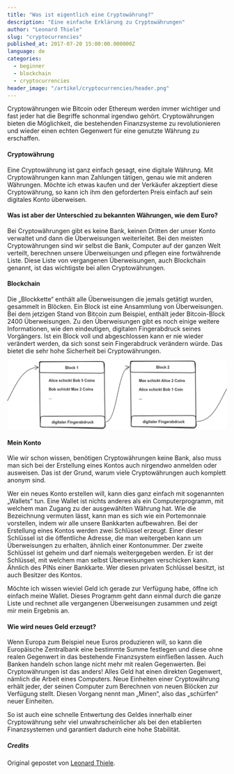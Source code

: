 ```yaml
---
title: "Was ist eigentlich eine Cryptowährung?"
description: "Eine einfache Erklärung zu Cryptowährungen"
author: "Leonard Thiele"
slug: "cryptocurrencies"
published_at: 2017-07-20 15:00:00.000000Z
language: de
categories:
  - beginner
  - blockchain
  - cryptocurrencies
header_image: "/artikel/cryptocurrencies/header.png"
---
```


Cryptowährungen wie Bitcoin oder Ethereum werden immer wichtiger und fast jeder hat die Begriffe schonmal irgendwo gehört. Cryptowährungen bieten die Möglichkeit, die bestehenden Finanzsysteme zu revolutionieren und wieder einen echten Gegenwert für eine genutzte Währung zu erschaffen.

#### Cryptowährung

Eine Cryptowährung ist ganz einfach gesagt, eine digitale Währung.
Mit Cryptowährungen kann man Zahlungen tätigen, genau wie mit anderen Währungen. Möchte ich etwas kaufen und der Verkäufer akzeptiert diese Cryptowährung, so kann ich ihm den geforderten Preis einfach auf sein digitales Konto überweisen.

#### Was ist aber der Unterschied zu bekannten Währungen, wie dem Euro?

Bei Cryptowährungen gibt es keine Bank, keinen Dritten der unser Konto verwaltet und dann die Überweisungen weiterleitet. Bei den meisten Cryptowährungen sind wir selbst die Bank, Computer auf der ganzen Welt verteilt, berechnen unsere Überweisungen und pflegen eine fortwährende Liste. Diese Liste von vergangenen Überweisungen, auch Blockchain genannt, ist das wichtigste bei allen Cryptowährungen.

#### Blockchain

Die „Blockkette“ enthält alle Überweisungen die jemals getätigt wurden, gesammelt in Blöcken. Ein Block ist eine Ansammlung von Überweisungen. Bei dem jetzigen Stand von Bitcoin zum Beispiel, enthält jeder Bitcoin-Block 2400 Überweisungen. Zu den Überweisungen gibt es noch einige weitere Informationen, wie den eindeutigen, digitalen Fingerabdruck seines Vorgängers. Ist ein Block voll und abgeschlossen kann er nie wieder verändert werden, da sich sonst sein Fingerabdruck verändern würde. Das bietet die sehr hohe Sicherheit bei Cryptowährungen.

![Blockchain Einfach](/artikel/cryptocurrencies/cryptocurrencies_block.png)

#### Mein Konto

Wie wir schon wissen, benötigen Cryptowährungen keine Bank, also muss man sich bei der Erstellung eines Kontos auch nirgendwo anmelden oder ausweisen. Das ist der Grund, warum viele Cryptowährungen auch komplett anonym sind.

Wer ein neues Konto erstellen will, kann dies ganz einfach mit sogenannten „Wallets“ tun. Eine Wallet ist nichts anderes als ein Computerprogramm, mit welchem man Zugang zu der ausgewählten Währung hat. Wie die Bezeichnung vermuten lässt, kann man es sich wie ein Porte­mon­naie vorstellen, indem wir alle unsere Bankkarten aufbewahren.
Bei der Erstellung eines Kontos werden zwei Schlüssel erzeugt. Einer dieser Schlüssel ist die öffentliche Adresse, die man weitergeben kann um Überweisungen zu erhalten, ähnlich einer Kontonummer.
Der zweite Schlüssel ist geheim und darf niemals weitergegeben werden. Er ist der Schlüssel, mit welchem man selbst Überweisungen verschicken kann. Ähnlich des PINs einer Bankkarte. Wer diesen privaten Schlüssel besitzt, ist auch Besitzer des Kontos.

Möchte ich wissen wieviel Geld ich gerade zur Verfügung habe, öffne ich einfach meine Wallet. Dieses Programm geht dann einmal durch die ganze Liste und rechnet alle vergangenen Überweisungen zusammen und zeigt mir mein Ergebnis an.


#### Wie wird neues Geld erzeugt?

Wenn Europa zum Beispiel neue Euros produzieren will, so kann die Europäische Zentralbank eine bestimmte Summe festlegen und diese ohne realen Gegenwert in das bestehende Finanzsystem einfließen lassen. Auch Banken handeln schon lange nicht mehr mit realen Gegenwerten.
Bei Cryptowährungen ist das anders! Alles Geld hat einen direkten Gegenwert, nämlich die Arbeit eines Computers. Neue Einheiten einer Cryptowährung erhält jeder, der seinen Computer zum Berechnen von neuen Blöcken zur Verfügung stellt. Diesen Vorgang nennt man „Minen“, also das „schürfen“ neuer Einheiten.

So ist auch eine schnelle Entwertung des Geldes innerhalb einer Cryptowährung sehr viel unwahrscheinlicher als bei den etablierten Finanzsystemen und garantiert dadurch eine hohe Stabilität.

##### Credits

Original gepostet von [Leonard Thiele](https://twitter.com/thiele_leonard).
